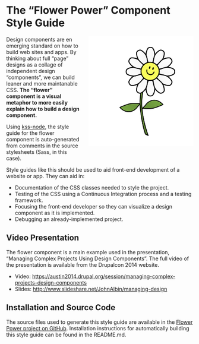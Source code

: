 # The “Flower Power” Component Style Guide

<img src="images/flower.png" alt="The fully rendered Flower component" width="283" height="295" style="float: right; margin: 0 0 20px 20px">

Design&nbsp;components are en emerging standard on how to build web sites and apps. By thinking about full “page” designs as a collage of independent design “components”, we can build leaner and more maintanable CSS. **The “flower” component is a visual metaphor to more easily explain how to build a design component.**

Using [kss-node](https://github.com/kss-node/kss-node), the style guide for the flower component is auto-generated from comments in the source stylesheets (Sass, in this case).

Style guides like this should be used to aid front-end development of a website or app. They can aid in:

* Documentation of the CSS classes needed to style the project.
* Testing of the CSS using a Continuous Integration process and a testing framework.
* Focusing the front-end developer so they can visualize a design component as it is implemented.
* Debugging an already-implemented project.

## Video Presentation

The flower component is a main example used in the presentation, “Managing Complex Projects Using Design Components”. The full video of the presentation is available from the Drupalcon 2014 website.

* Video: https://austin2014.drupal.org/session/managing-complex-projects-design-components
* Slides: http://www.slideshare.net/JohnAlbin/managing-design

## Installation and Source Code

The source files used to generate this style guide are available in the [Flower Power project on GitHub](https://github.com/JohnAlbin/flower-power). Installation instructions for automatically building this style guide can be found in the README.md.
